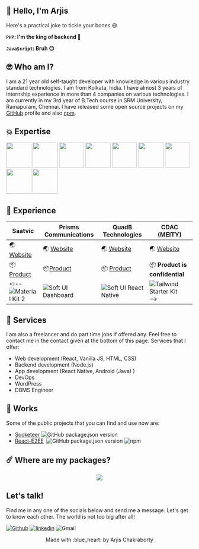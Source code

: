 ## :wave: Hello, I'm Arjis

Here's a practical joke to tickle your bones :laughing:

__```PHP```: I'm the king of backend 👑__

__```JavaScript```: Bruh 😑__


## :nerd_face: Who am I?

I am a 21 year old self-taught developer with knowledge in various industry standard technologies. I am from Kolkata, India. I have almost 3 years of internship experience in more than 4 companies on various technologies. I am currently in my 3rd year of B.Tech course in SRM University, Ramapuram, Chennai. I have released some open source projects on my [GitHub](https://github.com/Arjis2020) profile and also [npm](https://nmpjs.com/~chatereum).

## :boom: Expertise

<p>
  <img src="https://s3.amazonaws.com/creativetim_bucket/tim_static_images/presentation-page/vue.jpg" width="67.5px" />
  <img src="https://s3.amazonaws.com/creativetim_bucket/tim_static_images/presentation-page/angular.jpg" width="67.5px" />
  <img src="https://s3.amazonaws.com/creativetim_bucket/tim_static_images/presentation-page/react.jpg" width="67.5px" />
  <img src="https://s3.amazonaws.com/creativetim_bucket/tim_static_images/presentation-page/bootstrap.jpg" width="67.5px" />
  <img src="https://s3.amazonaws.com/creativetim_bucket/tim_static_images/presentation-page/sass.jpg" width="67.5px" />
  <img src="https://s3.amazonaws.com/creativetim_bucket/tim_static_images/presentation-page/ps.jpg" width="67.5px" />
  <img src="https://s3.amazonaws.com/creativetim_bucket/tim_static_images/presentation-page/sketch.jpg" width="67.5px" />
  <img src="https://s3.amazonaws.com/creativetim_bucket/tim_static_images/presentation-page/figma.jpg" width="67.5px" />
  <img src="https://s3.amazonaws.com/creativetim_bucket/tim_static_images/presentation-page/icon-laravel.jpg" width="67.5px" />
</p>

## :briefcase: Experience

Saatvic | Prisms Communications | QuadB Technologies | CDAC (MEITY)
-------------- | ----------------- | -------------------- | ---------------------
:earth_asia: [Website](https://in.linkedin.com/company/saatvic-software-solutions-private-limited) | :earth_asia: [Website](https://www.prismcommunications.com/) | :earth_asia: [Website](http://www.quadbtech.com/) | :earth_asia: [Website](https://www.cdac.in)
:package: [Product](https://play.google.com/store/apps/details?id=com.india.SnapTok) | :package:[Product](https://play.google.com/store/apps/details?id=com.prisms.topschool) | :package: [Product](https://play.google.com/store/apps/details?id=com.finstreet.crypto_trainer) | :package: **Product is confidential**
<!-- ![Material Kit 2](https://s3.amazonaws.com/creativetim_bucket/products/38/original/material-kit.jpg?1633601280) | ![Soft UI Dashboard](https://s3.amazonaws.com/creativetim_bucket/products/450/original/opt_sd_free_thumbnail.jpg?1617715816) | ![Soft UI React Native](https://s3.amazonaws.com/creativetim_bucket/products/490/original/opt_soft_ui_react_native_thumbnail.jpg?1625576346)| ![Tailwind Starter Kit](https://raw.githubusercontent.com/creativetimofficial/public-assets/master/creative-tim/opt_tsp_tailwindcss_thumbnail.jpg) -->

## :tophat: Services

I am also a freelancer and do part time jobs if offered any. Feel free to contact me in the contact given at the bottom of this page. Services that I offer:

- Web development (React, Vanilla JS, HTML, CSS)
- Backend development (Node.js)
- App development (React Native, Android (Java) )
- DevOps
- WordPress
- DBMS Engineer

## :rocket: Works

Some of the public projects that you can find and use now are:

- [Socketeer](https://github.com/Arjis2020/socketeer)&nbsp;![GitHub package.json version](https://img.shields.io/github/package-json/v/Arjis2020/socketeer)
- [React-E2EE](https://github.com/Arjis2020/react-e2ee)&ensp;![GitHub package.json version](https://img.shields.io/github/package-json/v/Arjis2020/react-e2ee)&nbsp;![npm](https://img.shields.io/npm/dw/@chatereum/react-e2ee)

## :comet: Where are my packages?

<a href='https://www.npmjs.com/~chatereum'>
    <p align='center'>
        <img src='https://upload.wikimedia.org/wikipedia/commons/thumb/d/db/Npm-logo.svg/80px-Npm-logo.svg.png' />
    </p>
</a>

## Let's talk!

Find me in any one of the socials below and send me a message. Let's get to know each other. The world is not too big after all!

[<img alt="Github" src="https://img.shields.io/badge/GitHub-%2312100E.svg?style=for-the-badge&logo=Github&logoColor=white" />](https://github.com/Arjis2020) [<img alt="linkedin" src="https://img.shields.io/badge/linkedin-%230077B5.svg?style=for-the-badge&logo=linkedin&logoColor=white" />](https://www.linkedin.com/in/arjis-chakraborty-b3227721a/) <img alt="Gmail" src="https://img.shields.io/badge/Gmail-D14836?label=arjis.chakraborty@gmail.com&style=for-the-badge&logo=gmail&logoColor=white" />

<p align="center"> Made with :blue_heart: by Arjis Chakraborty </p>
